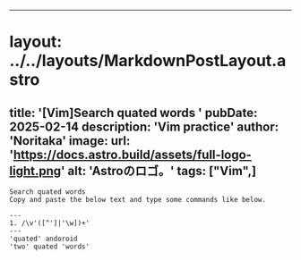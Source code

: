 
---
# layout: ../../layouts/MarkdownPostLayout.astro
title: '[Vim]Search quated words
'
pubDate: 2025-02-14
description: 'Vim practice'
author: 'Noritaka'
image:
    url: 'https://docs.astro.build/assets/full-logo-light.png'
    alt: 'Astroのロゴ。'
tags: ["Vim",]
---


```
Search quated words
Copy and paste the below text and type some commands like below.

---
1. /\v'([^']|'\w])+'
---
'quated' andoroid
'two' quated 'words'
```
